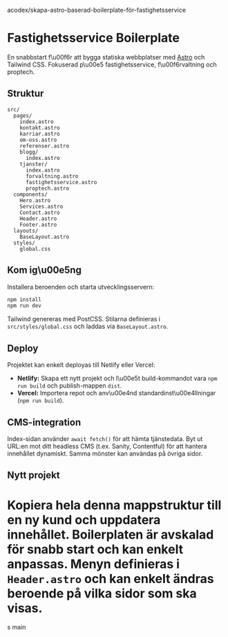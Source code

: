 acodex/skapa-astro-baserad-boilerplate-för-fastighetsservice
# Fastighetsservice Boilerplate

En snabbstart f\u00f6r att bygga statiska webbplatser med [Astro](https://astro.build/) och Tailwind CSS. Fokuserad p\u00e5 fastighetsservice, f\u00f6rvaltning och proptech.

## Struktur

```
src/
  pages/
    index.astro
    kontakt.astro
    karriar.astro
    om-oss.astro
    referenser.astro
    blogg/
      index.astro
    tjanster/
      index.astro
      forvaltning.astro
      fastighetsservice.astro
      proptech.astro
  components/
    Hero.astro
    Services.astro
    Contact.astro
    Header.astro
    Footer.astro
  layouts/
    BaseLayout.astro
  styles/
    global.css
```

## Kom ig\u00e5ng

Installera beroenden och starta utvecklingsservern:

```bash
npm install
npm run dev

```

Tailwind genereras med PostCSS. Stilarna definieras i `src/styles/global.css` och laddas via `BaseLayout.astro`.
## Deploy

Projektet kan enkelt deployas till Netlify eller Vercel:

- **Netlify:** Skapa ett nytt projekt och l\u00e5t build-kommandot vara `npm run build` och publish-mappen `dist`.
- **Vercel:** Importera repot och anv\u00e4nd standardinst\u00e4llningar (`npm run build`).

## CMS-integration

Index-sidan använder `await fetch()` för att hämta tjänstedata. Byt ut URL:en mot ditt headless CMS (t.ex. Sanity, Contentful) för att hantera innehållet dynamiskt. Samma mönster kan användas på övriga sidor.

## Nytt projekt

Kopiera hela denna mappstruktur till en ny kund och uppdatera innehållet. Boilerplaten är avskalad för snabb start och kan enkelt anpassas. Menyn definieras i `Header.astro` och kan enkelt ändras beroende på vilka sidor som ska visas.
=======
s
main
